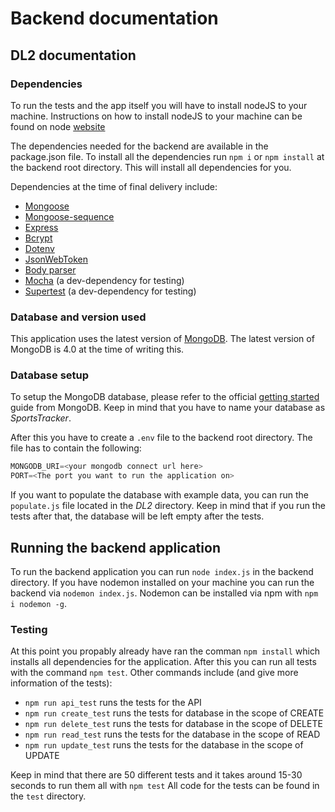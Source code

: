 # Backend documentation

## DL2 documentation
### Dependencies
To run the tests and the app itself you will have to install nodeJS to your machine. Instructions on how to install nodeJS to your
machine can be found on node [website](https://nodejs.org/en/)

The dependencies needed for the backend are available in the package.json file. To install all the dependencies run `npm i` or `npm install` at the backend root directory.
This will install all dependencies for you.

Dependencies at the time of final delivery include:
- [Mongoose](https://www.npmjs.com/package/mongoose)
- [Mongoose-sequence](https://www.npmjs.com/package/mongoose-sequence)
- [Express](https://www.npmjs.com/package/express)
- [Bcrypt](https://www.npmjs.com/package/bcrypt)
- [Dotenv](https://www.npmjs.com/package/dotenv)
- [JsonWebToken](https://www.npmjs.com/package/jsonwebtoken)
- [Body parser](https://www.npmjs.com/package/body-parser)
- [Mocha](https://www.npmjs.com/package/mocha) (a dev-dependency for testing)
- [Supertest](https://www.npmjs.com/package/supertest) (a dev-dependency for testing)

### Database and version used
This application uses the latest version of [MongoDB](https://www.mongodb.com/). The latest version of MongoDB is 4.0 at the time
of writing this.

### Database setup
To setup the MongoDB database, please refer to the official [getting started](https://docs.atlas.mongodb.com/getting-started/) guide
from MongoDB. Keep in mind that you have to name your database as _SportsTracker_.

After this you have to create a `.env` file to the backend root directory. The file has to contain the following:
```javascript
MONGODB_URI=<your mongodb connect url here>
PORT=<The port you want to run the application on>
```
If you want to populate the database with example data, you can run the `populate.js` file located in the _DL2_ directory. Keep in mind that if you run the tests after that, the database will be left empty after the tests.

## Running the backend application
To run the backend application you can run `node index.js` in the backend directory. If you have nodemon installed on your machine you can run the backend via `nodemon index.js`. Nodemon can be installed via npm with `npm i nodemon -g`.

### Testing
At this point you propably already have ran the comman `npm install` which installs all dependencies for the application.
After this you can run all tests with the command `npm test`. Other commands include (and give more information of the tests):
- `npm run api_test` runs the tests for the API
- `npm run create_test` runs the tests for database in the scope of CREATE
- `npm run delete_test` runs the tests for database in the scope of DELETE
- `npm run read_test` runs the tests for the database in the scope of READ
- `npm run update_test` runs the tests for the database in the scope of UPDATE

Keep in mind that there are 50 different tests and it takes around 15-30 seconds to run them all with `npm test`
All code for the tests can be found in the `test` directory.
